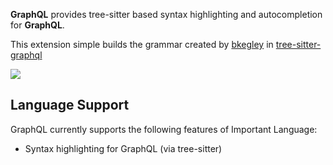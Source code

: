 **GraphQL** provides tree-sitter based syntax highlighting and autocompletion for **GraphQL**.

This extension simple builds the grammar created by [bkegley](https://github.com/bkegley) in [tree-sitter-graphql](https://github.com/bkegley/tree-sitter-graphql)

![](../example.png)

## Language Support

GraphQL currently supports the following features of Important Language:

- Syntax highlighting for GraphQL (via tree-sitter)
